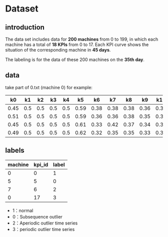 # Dataset

## introduction

The data set includes data for **200 machines** from 0 to 199, in which each machine has a total of **18 KPIs** from 0 to 17. Each KPI curve shows the situation of the corresponding machine in **45 days**.  

The labeling is for the data of these 200 machines on the **35th day**.

## data

take part of 0.txt (machine 0) for example:

| k0   | k1   | k2   | k3   | k4   | k5   | k6   | k7   | k8   | k9   | k10  | k11  | k12  | k13  | k14  | k15  | k16  | k17  |
| ---- | ---- | ---- | ---- | ---- | ---- | ---- | ---- | ---- | ---- | ---- | ---- | ---- | ---- | ---- | ---- | ---- | ---- |
| 0.45 | 0.5  | 0.5  | 0.5  | 0.5  | 0.59 | 0.38 | 0.38 | 0.38 | 0.36 | 0.37 | 0.38 | 0.37 | 0.38 | 0.4  | 0.46 | 0.41 | 0.61 |
| 0.51 | 0.5  | 0.5  | 0.5  | 0.5  | 0.59 | 0.36 | 0.36 | 0.38 | 0.35 | 0.36 | 0.37 | 0.36 | 0.37 | 0.39 | 0.46 | 0.4  | 0.62 |
| 0.45 | 0.5  | 0.5  | 0.5  | 0.5  | 0.61 | 0.33 | 0.42 | 0.37 | 0.34 | 0.35 | 0.36 | 0.35 | 0.36 | 0.38 | 0.45 | 0.38 | 0.61 |
| 0.49 | 0.5  | 0.5  | 0.5  | 0.5  | 0.62 | 0.32 | 0.35 | 0.35 | 0.33 | 0.34 | 0.34 | 0.34 | 0.34 | 0.36 | 0.43 | 0.37 | 0.58 |



## labels

| machine | kpi_id | label |
| ------- | ------ | ----- |
| 0       | 0      | 1     |
| 5       | 5      | 0     |
| 7       | 6      | 2     |
| 0       | 17     | 3     |

* 1：normal
* 0：Subsequence outlier
* 2：Aperiodic outlier time series
* 3：periodic outlier time series